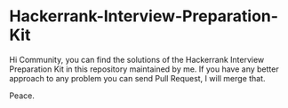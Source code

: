 # Hackerrank-Interview-Preparation-Kit
Hi Community, you can find the solutions of the Hackerrank Interview Preparation Kit in this repository maintained by me. If you have any better approach to any problem you can send Pull Request, I will merge that.

Peace.
